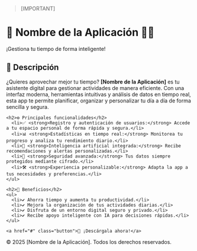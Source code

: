 >[IMPORTANT]
 <h1>📱 Nombre de la Aplicación 🔷🔶</h1>
    <p>¡Gestiona tu tiempo de forma inteligente!</p>
  </header>

  <section>
    <h2>📝 Descripción</h2>
    <p>¿Quieres aprovechar mejor tu tiempo? <strong>[Nombre de la Aplicación]</strong> es tu asistente digital para gestionar actividades de manera eficiente. Con una interfaz moderna, herramientas intuitivas y análisis de datos en tiempo real, esta app te permite planificar, organizar y personalizar tu día a día de forma sencilla y segura.</p>

    <h2>⚙️ Principales funcionalidades</h2>
      <li>✅ <strong>Registro y autenticación de usuarios:</strong> Accede a tu espacio personal de forma rápida y segura.</li>
      <li>📊 <strong>Estadísticas en tiempo real:</strong> Monitorea tu progreso y analiza tu rendimiento diario.</li>
      <li>🧠 <strong>Inteligencia artificial integrada:</strong> Recibe recomendaciones y alertas personalizadas.</li>
      <li>🔐 <strong>Seguridad avanzada:</strong> Tus datos siempre protegidos mediante cifrado.</li>
      <li>🛠️ <strong>Experiencia personalizable:</strong> Adapta la app a tus necesidades y preferencias.</li>
    </ul>

    <h2>🚀 Beneficios</h2>
    <ul>
      <li>✔️ Ahorra tiempo y aumenta tu productividad.</li>
      <li>✔️ Mejora la organización de tus actividades diarias.</li>
      <li>✔️ Disfruta de un entorno digital seguro y privado.</li>
      <li>✔️ Recibe apoyo inteligente con IA para decisiones rápidas.</li>
    </ul>

    <a href="#" class="button">📲 ¡Descárgala ahora!</a>
  </section>

  <footer>
    <p>&copy; 2025 [Nombre de la Aplicación]. Todos los derechos reservados.</p>
  </footer>
</body>
</html>
